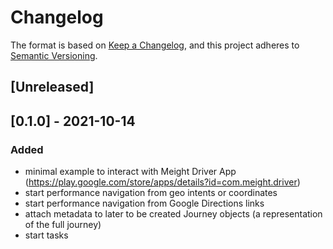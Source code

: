 # Changelog

The format is based on [Keep a Changelog](https://keepachangelog.com/en/1.0.0/),
and this project adheres to [Semantic Versioning](https://semver.org/spec/v2.0.0.html).

## [Unreleased]

## [0.1.0] - 2021-10-14
### Added
- minimal example to interact with Meight Driver App (https://play.google.com/store/apps/details?id=com.meight.driver)
- start performance navigation from geo intents or coordinates
- start performance navigation from Google Directions links
- attach metadata to later to be created Journey objects (a representation of the full journey)
- start tasks